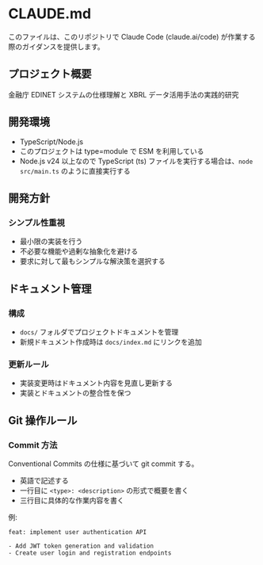 # CLAUDE.md

このファイルは、このリポジトリで Claude Code (claude.ai/code) が作業する際のガイダンスを提供します。

## プロジェクト概要

金融庁 EDINET システムの仕様理解と XBRL データ活用手法の実践的研究

## 開発環境

- TypeScript/Node.js
- このプロジェクトは type=module で ESM を利用している
- Node.js v24 以上なので TypeScript (ts) ファイルを実行する場合は、`node src/main.ts` のように直接実行する

## 開発方針

### シンプル性重視

- 最小限の実装を行う
- 不必要な機能や過剰な抽象化を避ける
- 要求に対して最もシンプルな解決策を選択する

## ドキュメント管理

### 構成

- `docs/` フォルダでプロジェクトドキュメントを管理
- 新規ドキュメント作成時は `docs/index.md` にリンクを追加

### 更新ルール

- 実装変更時はドキュメント内容を見直し更新する
- 実装とドキュメントの整合性を保つ

## Git 操作ルール

### Commit 方法

Conventional Commits の仕様に基づいて git commit する。

- 英語で記述する
- 一行目に `<type>: <description>` の形式で概要を書く
- 三行目に具体的な作業内容を書く

例:

```
feat: implement user authentication API

- Add JWT token generation and validation
- Create user login and registration endpoints
```
